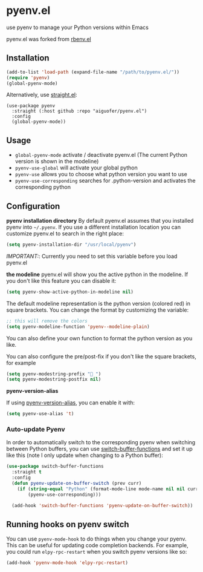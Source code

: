 pyenv.el
========

use pyenv to manage your Python versions within Emacs

pyenv.el was forked from [rbenv.el](https://github.com/senny/rbenv.el)

Installation
------------

```lisp
(add-to-list 'load-path (expand-file-name "/path/to/pyenv.el/"))
(require 'pyenv)
(global-pyenv-mode)
```

Alternatively, use [straight.el](https://github.com/raxod502/straight.el):

```listp
(use-package pyenv
  :straight (:host github :repo "aiguofer/pyenv.el")
  :config
  (global-pyenv-mode))
```

Usage
-----

* `global-pyenv-mode` activate / deactivate pyenv.el (The current Python version is shown in the modeline)
* `pyenv-use-global` will activate your global python
* `pyenv-use` allows you to choose what python version you want to use
* `pyenv-use-corresponding` searches for .python-version and activates
  the corresponding python

Configuration
-------------

**pyenv installation directory**
By default pyenv.el assumes that you installed pyenv into
`~/.pyenv`. If you use a different installation location you can
customize pyenv.el to search in the right place:

```lisp
(setq pyenv-installation-dir "/usr/local/pyenv")
```

*IMPORTANT:*: Currently you need to set this variable before you load pyenv.el

**the modeline**
pyenv.el will show you the active python in the modeline. If you don't
like this feature you can disable it:

```lisp
(setq pyenv-show-active-python-in-modeline nil)
```

The default modeline representation is the python version (colored red) in square
brackets. You can change the format by customizing the variable:

```lisp
;; this will remove the colors
(setq pyenv-modeline-function 'pyenv--modeline-plain)
```

You can also define your own function to format the python version as you like.

You can also configure the pre/post-fix if you don't like the square brackets, for example

```lisp
(setq pyenv-modestring-prefix " ")
(setq pyenv-modestring-postfix nil)
```

**pyenv-version-alias**

If using [pyenv-version-alias](https://github.com/aiguofer/pyenv-version-alias), you can enable it with:

```lisp
(setq pyenv-use-alias 't)
```

### Auto-update Pyenv

In order to automatically switch to the corresponding pyenv when switching between Python buffers, you can use [switch-buffer-functions](https://github.com/10sr/switch-buffer-functions-el) and set it up like this (note I only update when changing to a Python buffer):

```lisp
(use-package switch-buffer-functions
  :straight t
  :config
  (defun pyenv-update-on-buffer-switch (prev curr)
    (if (string-equal "Python" (format-mode-line mode-name nil nil curr))
        (pyenv-use-corresponding)))

  (add-hook 'switch-buffer-functions 'pyenv-update-on-buffer-switch))
```

## Running hooks on pyenv switch

You can use `pyenv-mode-hook` to do things when you change your pyenv. This can be useful for updating code completion backends. For example, you could run `elpy-rpc-restart` when you switch pyenv versions like so:

```lisp
(add-hook 'pyenv-mode-hook 'elpy-rpc-restart)
```
